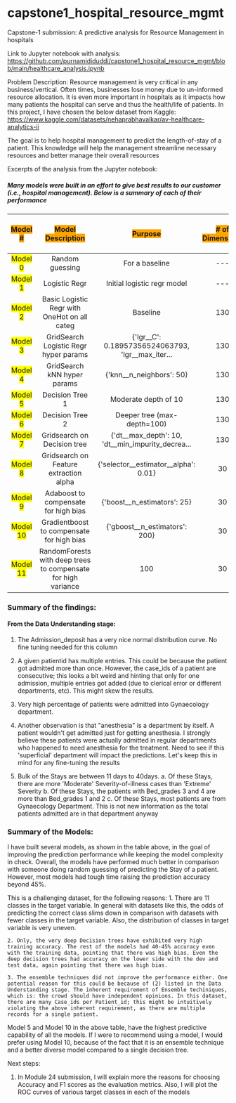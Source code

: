 # capstone1_hospital_resource_mgmt
Capstone-1 submission: A predictive analysis for Resource Management in hospitals

Link to Jupyter notebook with analysis:
https://github.com/purnamididuddi/capstone1_hospital_resource_mgmt/blob/main/healthcare_analysis.ipynb


Problem Description:
Resource management is very critical in any business/vertical. Often times, businesses lose money due to un-informed resource allocation. It is even more important in hospitals as it impacts how many patients the hospital can serve and thus the health/life of patients.
In this project, I have chosen the below dataset from Kaggle:
https://www.kaggle.com/datasets/nehaprabhavalkar/av-healthcare-analytics-ii

The goal is to help hospital management to predict the length-of-stay of a patient. This knowledge will help the management streamline necessary resources and better manage their overall resources

Excerpts of the analysis from the Jupyter notebook:
##### Many models were built in an effort to give best results to our customer (i.e., hospital management). Below is a summary of each of their performance

| <span style='background:orange'>Model # | <span style='background:orange'>Model Description | <span style='background:orange'>Purpose | <span style='background:orange'># of Dimensions | <span style='background:orange'>Train/Dev/Test Accuracies | <span style='background:orange'>F1 Score on Testset |
| :-: | :-: | :-: | :-: | :-: | :-: |
|<span style='background:yellow'> Model 0 | Random guessing | For a baseline | --- | 9.09 | --- |
|<span style='background:yellow'> Model 1 | Logistic Regr | Initial logistic regr model | --- | 38.91/38.85/38.65 | 38.65 |
|<span style='background:yellow'> Model 2 | Basic Logistic Regr with OneHot on all categ | Baseline | 130 | 38.97/38.89/38.87 | 38.87 |
|<span style='background:yellow'> Model 3 | GridSearch Logistic Regr hyper params | {'lgr__C': 0.18957356524063793, 'lgr__max_iter... | 130 | 40.13/40.14/40.13 | 40.13 |
|<span style='background:yellow'> Model 4 | GridSearch kNN hyper params | {'knn__n_neighbors': 50} | 130 | 41.89/39.04/39.24 | 39.24 |
|<span style='background:yellow'> Model 5 | Decision Tree 1 | Moderate depth of 10 | 130 | 42.14/41.22/41.22 | 41.22 |
|<span style='background:yellow'> Model 6 | Decision Tree 2 | Deeper tree (max-depth=100) | 130 | 99.96/30.07/30.04 | 30.04 |
|<span style='background:yellow'> Model 7 | Gridsearch on Decision tree | {'dt__max_depth': 10, 'dt__min_impurity_decrea... | 130 | 39.58/40.04/39.98 | 39.98 |
|<span style='background:yellow'> Model 8 | Gridsearch on Feature extraction alpha | {'selector__estimator__alpha': 0.01} | 30 | 41.7/40.65/40.42 | 40.42 |
|<span style='background:yellow'> Model 9 | Adaboost to compensate for high bias | {'boost__n_estimators': 25} | 30 | 36.96/37.32/37.38 | 37.38 |
|<span style='background:yellow'> Model 10 | Gradientboost to compensate for high bias | {'gboost__n_estimators': 200} | 30 | 41.58/41.3/41.19 | 41.19 |
|<span style='background:yellow'> Model 11 | RandomForests with deep trees to compensate for high variance | 100 | 30 | 99.81/33.98/33.79 | 33.79 |

### Summary of the findings:
#### From the Data Understanding stage:
1. The Admission_deposit has a very nice normal distribution curve. No fine tuning needed for this column


2. A given patientid has multiple entries. This could be because the patient got admitted more than once. However, the case_ids of a patient are consecutive; this looks a bit weird and hinting that only for one admission, multiple entries got added (due to clerical error or different departments, etc). This might skew the results.


3. Very high percentage of patients were admitted into Gynaecology department. 


4. Another observation is that "anesthesia" is a department by itself. A patient wouldn't get admitted just for getting anesthesia. I strongly believe these patients were actually admitted in regular departments who happened to need anesthesia for the treatment. Need to see if this 'superficial' department will impact the predictions. Let's keep this in mind for any fine-tuning the results


5. Bulk of the Stays are between 11 days to 40days. 
     a. Of these Stays, there are more 'Moderate' Severity-of-illness cases than 'Extreme' Severity
     b. Of these Stays, the patients with Bed_grades 3 and 4 are more than Bed_grades 1 and 2
     c. Of these Stays, most patients are from Gynaecology Department. This is not new information as the total patients admitted are in that department anyway
    
### Summary of the Models:
I have built several models, as shown in the table above, in the goal of improving the prediction performance while keeping the model complexity in check.
Overall, the models have performed much better in comparison with someone doing random guessing of predicting the Stay of a patient. 
However, most models had tough time raising the prediction accuracy beyond 45%. 
    
This is a challenging dataset, for the following reasons:
    1. There are 11 classes in the target variable. In general with datasets like this, the odds of predicting the correct class slims down in comparison with datasets with fewer classes in the target variable. Also, the distribution of classes in target variable is very uneven.
    
    2. Only, the very deep Decision trees have exhibited very high training accuracy. The rest of the models had 40-45% accuracy even with the training data, pointing that there was high bias. Even the deep decision trees had accuracy on the lower side with the dev and test data, again pointing that there was high bias.
    
    3. The ensemble techniques did not improve the performance either. One potential reason for this could be because of (2) listed in the Data Understanding stage. The inherent requirement of Ensemble techiniques, which is: the crowd should have independent opinions. In this dataset, there are many Case_ids per Patient_id; this might be intuitively violating the above inherent requirement, as there are multiple records for a single patient.
    
Model 5 and Model 10 in the above table, have the highest predictive capability of all the models. If I were to recommend using a model, I would prefer using Model 10, because of the fact that it is an ensemble technique and a better diverse model compared to a single decision tree.
    
Next steps:
1. In Module 24 submission, I will explain more the reasons for choosing Accuracy and F1 scores as the evaluation metrics. Also, I will plot the ROC curves of various target classes in each of the models
    

    
    
